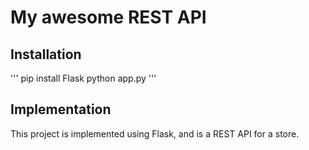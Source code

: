 # My awesome REST API

## Installation

'''
pip install Flask
python app.py
'''

## Implementation

This project is implemented using Flask, and is a REST API for a store.

